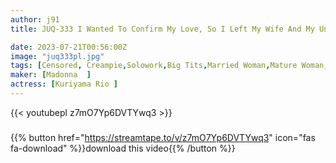 ```yaml
---
author: j91
title: JUQ-333 I Wanted To Confirm My Love, So I Left My Wife And My Unequaled Junior Alone For 3 Hours... My NTR Story Where My Wife Was Robbed By A Total Of 16 Cum Shots Without Pulling Out Rio Kuriyama

date: 2023-07-21T00:56:00Z
image: "juq333pl.jpg"
tags: [Censored, Creampie,Solowork,Big Tits,Married Woman,Mature Woman,Digital Mosaic,Cuckold	]
maker: [Madonna  ]
actress: [Kuriyama Rio ]
---
```



{{< youtubepl z7mO7Yp6DVTYwq3 >}}
###

{{% button href="https://streamtape.to/v/z7mO7Yp6DVTYwq3" icon="fas fa-download" %}}download this video{{% /button %}}

